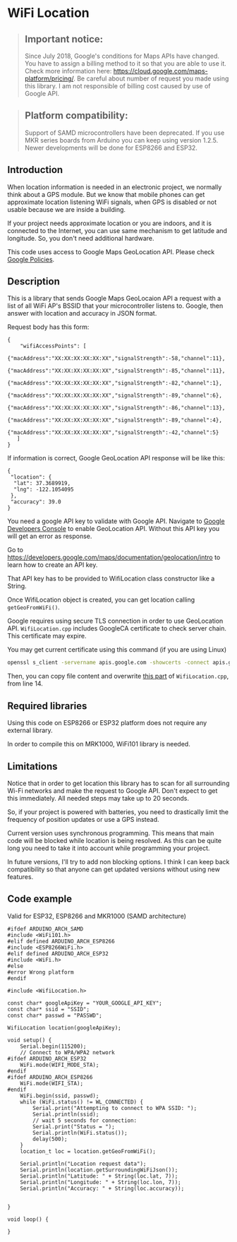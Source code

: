# WiFi Location

> ## Important notice:
> Since July 2018, Google's conditions for Maps APIs have changed. You have to assign a billing method to it so that you are able to use it. Check more information here: https://cloud.google.com/maps-platform/pricing/. Be careful about number of request you made using this library. I am not responsible of billing cost caused by use of  Google API.

> ## Platform compatibility:
> Support of SAMD microcontrollers have been deprecated. If you use MKR series boards from Arduino you can keep using version 1.2.5.
> Newer developments will be done for ESP8266 and ESP32.

## Introduction
When location information is needed in an electronic project, we normally think about a GPS module. But we know that mobile phones can get approximate location listening WiFi signals, when GPS is disabled or not usable because we are inside a building.

If your project needs approximate location or you are indoors, and it is connected to the Internet, you can use same mechanism to get latitude and longitude. So, you don't need additional hardware.

This code uses access to Google Maps GeoLocation API. Please check [Google Policies](https://developers.google.com/maps/documentation/geolocation/policies).

## Description
This is a library that sends Google Maps GeoLocaion API a request with a list of all WiFi AP's BSSID that your microcontroller listens to. Google, then answer with location and accuracy in JSON format.

Request body has this form:

```
{
	"wifiAccessPoints": [
		{"macAddress":"XX:XX:XX:XX:XX:XX","signalStrength":-58,"channel":11},
		{"macAddress":"XX:XX:XX:XX:XX:XX","signalStrength":-85,"channel":11},
		{"macAddress":"XX:XX:XX:XX:XX:XX","signalStrength":-82,"channel":1},
		{"macAddress":"XX:XX:XX:XX:XX:XX","signalStrength":-89,"channel":6},
		{"macAddress":"XX:XX:XX:XX:XX:XX","signalStrength":-86,"channel":13},
		{"macAddress":"XX:XX:XX:XX:XX:XX","signalStrength":-89,"channel":4},
		{"macAddress":"XX:XX:XX:XX:XX:XX","signalStrength":-42,"channel":5}
   ]
}
```
If information is correct, Google GeoLocation API response will be like this:

```
{
 "location": {
  "lat": 37.3689919,
  "lng": -122.1054095
 },
 "accuracy": 39.0
}
```

You need a google API key to validate with Google API. Navigate to [Google Developers Console](https://console.developers.google.com/apis) to enable GeoLocation API. Without this API key you will get an error as response.

Go to https://developers.google.com/maps/documentation/geolocation/intro to learn how to create an API key.

That API key has to be provided to WifiLocation class constructor like a String.

Once WifiLocation object is created, you can get location calling `getGeoFromWiFi()`.

Google requires using secure TLS connection in order to use GeoLocation API. `WifiLocation.cpp` includes GoogleCA certificate to check server chain. This certificate may expire.

You may get current certificate using this command (if you are using Linux)

``` bash
openssl s_client -servername apis.google.com -showcerts -connect apis.google.com:443 < /dev/null |  awk '/^-----BEGIN CERTIFICATE-----/,/^-----END CERTIFICATE-----/{if(++m==1)n++;if(n==2)print;if(/^-----END CERTIFICATE-----/)m=0}' > GoogleCAcert.pem
```

Then, you can copy file content and overwrite [this part](https://github.com/gmag11/WifiLocation/blob/dev/src/WifiLocation.cpp#L14-L35) of `WifiLocation.cpp`, from line 14.

## Required libraries

Using this code on ESP8266 or ESP32 platform does not require any external library.

In order to compile this on MRK1000, WiFi101 library is needed.

## Limitations

Notice that in order to get location this library has to scan for all surrounding Wi-Fi networks and make the request to Google API. Don't expect to get this immediately. All needed steps may take up to 20 seconds.

So, if your project is powered with batteries, you need to drastically limit the frequency of position updates or use a GPS instead.

Current version uses synchronous programming. This means that main code will be blocked while location is being resolved. As this can be quite long you need to take it into account while programming your project.

In future versions, I'll try to add non blocking options. I think I can keep back compatibility so that anyone can get updated versions without using new features.

## Code example

Valid for ESP32, ESP8266 and MKR1000 (SAMD architecture)

```Arduino
#ifdef ARDUINO_ARCH_SAMD
#include <WiFi101.h>
#elif defined ARDUINO_ARCH_ESP8266
#include <ESP8266WiFi.h>
#elif defined ARDUINO_ARCH_ESP32
#include <WiFi.h>
#else
#error Wrong platform
#endif 

#include <WifiLocation.h>

const char* googleApiKey = "YOUR_GOOGLE_API_KEY";
const char* ssid = "SSID";
const char* passwd = "PASSWD";

WifiLocation location(googleApiKey);

void setup() {
    Serial.begin(115200);
    // Connect to WPA/WPA2 network
#ifdef ARDUINO_ARCH_ESP32
    WiFi.mode(WIFI_MODE_STA);
#endif
#ifdef ARDUINO_ARCH_ESP8266
    WiFi.mode(WIFI_STA);
#endif
    WiFi.begin(ssid, passwd);
    while (WiFi.status() != WL_CONNECTED) {
        Serial.print("Attempting to connect to WPA SSID: ");
        Serial.println(ssid);
        // wait 5 seconds for connection:
        Serial.print("Status = ");
        Serial.println(WiFi.status());
        delay(500);
    }
    location_t loc = location.getGeoFromWiFi();

    Serial.println("Location request data");
    Serial.println(location.getSurroundingWiFiJson());
    Serial.println("Latitude: " + String(loc.lat, 7));
    Serial.println("Longitude: " + String(loc.lon, 7));
    Serial.println("Accuracy: " + String(loc.accuracy));


}

void loop() {

}
```
